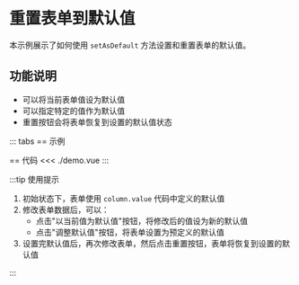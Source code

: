 <script setup lang="ts">
import Demo from "./demo.vue";
</script>

# 重置表单到默认值

本示例展示了如何使用 `setAsDefault` 方法设置和重置表单的默认值。

## 功能说明

- 可以将当前表单值设为默认值
- 可以指定特定的值作为默认值
- 重置按钮会将表单恢复到设置的默认值状态

::: tabs
== 示例

<Demo />

== 代码
<<< ./demo.vue
:::

:::tip 使用提示

1. 初始状态下，表单使用 `column.value` 代码中定义的默认值
2. 修改表单数据后，可以：
   - 点击"以当前值为默认值"按钮，将修改后的值设为新的默认值
   - 点击"调整默认值"按钮，将表单设置为预定义的默认值
3. 设置完默认值后，再次修改表单，然后点击重置按钮，表单将恢复到设置的默认值

:::
